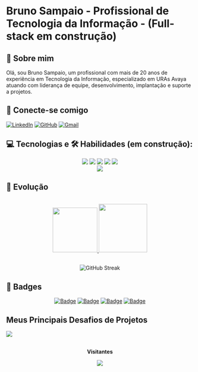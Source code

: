 # Bruno Sampaio - Profissional de Tecnologia da Informação - (Full-stack em construção)

## 👋 Sobre mim
Olá, sou Bruno Sampaio, um profissional com mais de 20 anos de experiência em Tecnologia da Informação, especializado em URAs Avaya atuando com liderança de equipe, desenvolvimento, implantação e suporte a projetos.

## 🤝 Conecte-se comigo

[![LinkedIn](https://img.shields.io/badge/LinkedIn-000?style=for-the-badge&logo=linkedin&logoColor=0E76A8)](https://www.linkedin.com/in/brunosampaioconsultorura/)
[![GitHub](https://img.shields.io/badge/GitHub-000?style=for-the-badge&logo=Github&logoColor=0E76A8)](https://github.com/brunotms)
[![Gmail](https://img.shields.io/badge/Gmail-black?style=for-the-badge&logo=gmail&logoColor=red)](mailto:brunotms@gmail.com)

## 💻 Tecnologias e 🛠 Habilidades (em construção):
<div align="center">
  <img src="https://img.shields.io/badge/HTML5-E34F26?style=for-the-badge&logo=html5&logoColor=white"/>
  <img src="https://img.shields.io/badge/CSS3-1572B6?style=for-the-badge&logo=css3&logoColor=white"/>
  <img src="https://img.shields.io/badge/JavaScript-F7DF1E?style=for-the-badge&logo=javascript&logoColor=black"/>
  <img src="https://img.shields.io/badge/GitHub-black?style=for-the-badge&logo=github&logoColor=white"/>
  <img src="https://img.shields.io/badge/Git-ec63a1?style=for-the-badge&logo=git&logoColor=fff"/>
<br>
  <img src="https://img.shields.io/badge/Avaya-red?style=for-the-badge&logo="/>
</div>

## 🚀 Evolução
<div align="center" style="display-flex">

<div align="center" style="display-flex; padding: 1rem">
    <a href="https://github.com/brunotms">
    <img height="120rem"src="https://github-readme-stats-git-masterrstaa-rickstaa.vercel.app/api/top-langs/?username=brunotms&layout=compact&bg_color=000&border_color=30A3DC&title_color=ffa500&text_color=FFF" target="_blank"/>
    <img height="130rem"src="https://streak-stats.demolab.com/?user=brunotms&theme=bear&background=000&border=ffa500&dates=pink&locale=pt_BR"  target="_blank"/></a>
</div>

![GitHub Streak](https://github-readme-stats.vercel.app/api?username=brunotms&show_icons=true&&theme=radical&show=reviews,discussions_started,discussions_answered,prs_merged,prs_merged_percentage)
</div>

## 🏅 Badges
<center>

[![Badge](https://images.credly.com/size/120x120/images/ec17bcc3-3698-4fcd-8b61-8bf1d8af1552/image.png)](https://www.credly.com/badges/8626ee92-4602-498d-b789-eb06121d379a/public_url)
[![Badge](https://images.credly.com/size/120x120/images/94521519-0889-4b5a-9715-f6dea9d39dc0/image.png)](https://www.credly.com/badges/6253b86a-03e5-4600-820a-8735e9d9a330/public_url)
[![Badge](https://images.credly.com/size/120x120/images/742d55e7-3e58-4d6e-ab7b-5fb13e457cb6/image.png)](https://www.credly.com/badges/9686225a-f881-4e32-820c-18f5966cea4f/public_url)
[![Badge](https://images.credly.com/size/120x120/images/be8fcaeb-c769-4858-b567-ffaaa73ce8cf/image.png)](https://www.credly.com/badges/e5e59019-1164-42b5-9bcb-f9b9a0117177/public_url)
</center>


## Meus Principais Desafios de Projetos

<a href="https://github.com/brunotms/dio-lab-open-source">
  <img align="center" src="https://github-readme-stats.vercel.app/api/pin/?username=brunotms&repo=dio-lab-open-source&bg_color=000&border_color=30A3DC&show_icons=true&icon_color=30A3DC&title_color=E94D5F&text_color=FFF" target="_blank" />
</a>


<div align="center">
<br><p align="centre"><b>Visitantes</b></p>
<p align="center"><img align="center" src="https://profile-counter.glitch.me/{brunotms}/count.svg" target="_blank" /></p>
<br>
</div>